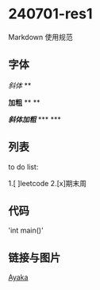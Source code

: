 # 240701-res1
Markdown 使用规范

## 字体
*斜体* **

**加粗** ** **

***斜体加粗*** *** ***

## 列表
to do list:

1.[ ]leetcode
2.[x]期末周

## 代码
'int main()'

## 链接与图片
[Ayaka](https://www.bilibili.com/video/BV1Ru411Z7c1/?spm_id_from=333.337.search-card.all.click)
